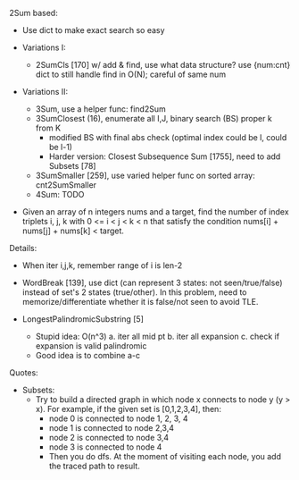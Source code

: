 2Sum based:
- Use dict to make exact search so easy
- Variations I:
  - 2SumCls [170] w/ add & find, use what data structure? use {num:cnt} dict to still handle find in O(N); careful of same num
- Variations II:
  - 3Sum, use a helper func: find2Sum 
  - 3SumClosest (16), enumerate all I,J, binary search (BS) proper k from K
    - modified BS with final abs check (optimal index could be l, could be l-1)
    - Harder version: Closest Subsequence Sum [1755], need to add Subsets [78]
  - 3SumSmaller [259], use varied helper func on sorted array: cnt2SumSmaller
  - 4Sum: TODO

- Given an array of n integers nums and a target, find the number of index triplets i, j, k with 0 <= i < j < k < n that satisfy the condition nums[i] + nums[j] + nums[k] < target.

Details: 
- When iter i,j,k, remember range of i is len-2
- WordBreak [139], use dict (can represent 3 states: not seen/true/false) instead of set's 2 states (true/other). In this problem, need to memorize/differentiate whether it is false/not seen to avoid TLE. 

- LongestPalindromicSubstring [5]
  - Stupid idea: O(n^3)
    a. iter all mid pt
    b. iter all expansion
    c. check if expansion is valid palindromic
  - Good idea is to combine a-c

Quotes:
- Subsets:
  - Try to build a directed graph in which node x connects to node y (y > x). For example, if the given set is [0,1,2,3,4], then:
    - node 0 is connected to node 1, 2, 3, 4
    - node 1 is connected to node 2,3,4
    - node 2 is connected to node 3,4
    - node 3 is connected to node 4
    - Then you do dfs. At the moment of visiting each node, you add the traced path to result.